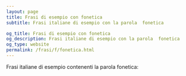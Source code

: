 ```yaml
---
layout: page
title: Frasi di esempio con fonetica 
subtitle: Frasi italiane di esempio con la parola  fonetica

og_title: Frasi di esempio con fonetica 
og_description: Frasi italiane di esempio con la parola  fonetica
og_type: website
permalink: /frasi/f/fonetica.html
---
```


Frasi italiane di esempio contenenti la parola fonetica:



